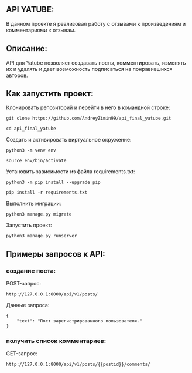 ## API YATUBE:
В данном проекте я реализовал работу с отзывами к произведениям и комментариями к отзывам.

## Описание:

API для Yatube позволяет создавать посты, комментировать, изменять их и удалять и дает возможность подписаться на понравившихся авторов.

## Как запустить проект:

Клонировать репозиторий и перейти в него в командной строке:

```
git clone https://github.com/AndreyZimin99/api_final_yatube.git
```

```
cd api_final_yatube
```

Cоздать и активировать виртуальное окружение:

```
python3 -m venv env
```

```
source env/bin/activate
```

Установить зависимости из файла requirements.txt:

```
python3 -m pip install --upgrade pip
```

```
pip install -r requirements.txt
```

Выполнить миграции:

```
python3 manage.py migrate
```

Запустить проект:

```
python3 manage.py runserver
```
## Примеры запросов к  API:

### создание поста:

POST-запрос:

```
http://127.0.0.1:8000/api/v1/posts/
```

Данные запроса:

```
{
    "text": "Пост зарегистрированного пользователя."
}
```

### получить список комментариев:

GET-запрос:

```
http://127.0.0.1:8000/api/v1/posts/{{postid}}/comments/
```
